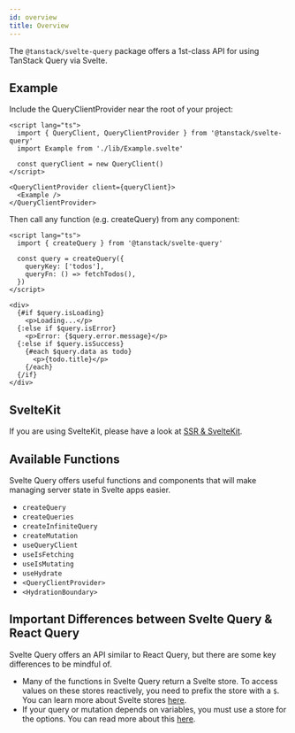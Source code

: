 ```yaml
---
id: overview
title: Overview
---
```


The `@tanstack/svelte-query` package offers a 1st-class API for using TanStack Query via Svelte.

## Example

Include the QueryClientProvider near the root of your project:

```svelte
<script lang="ts">
  import { QueryClient, QueryClientProvider } from '@tanstack/svelte-query'
  import Example from './lib/Example.svelte'

  const queryClient = new QueryClient()
</script>

<QueryClientProvider client={queryClient}>
  <Example />
</QueryClientProvider>
```

Then call any function (e.g. createQuery) from any component:

```svelte
<script lang="ts">
  import { createQuery } from '@tanstack/svelte-query'

  const query = createQuery({
    queryKey: ['todos'],
    queryFn: () => fetchTodos(),
  })
</script>

<div>
  {#if $query.isLoading}
    <p>Loading...</p>
  {:else if $query.isError}
    <p>Error: {$query.error.message}</p>
  {:else if $query.isSuccess}
    {#each $query.data as todo}
      <p>{todo.title}</p>
    {/each}
  {/if}
</div>
```

## SvelteKit

If you are using SvelteKit, please have a look at [SSR & SvelteKit](../ssr).

## Available Functions

Svelte Query offers useful functions and components that will make managing server state in Svelte apps easier.

- `createQuery`
- `createQueries`
- `createInfiniteQuery`
- `createMutation`
- `useQueryClient`
- `useIsFetching`
- `useIsMutating`
- `useHydrate`
- `<QueryClientProvider>`
- `<HydrationBoundary>`

## Important Differences between Svelte Query & React Query

Svelte Query offers an API similar to React Query, but there are some key differences to be mindful of.

- Many of the functions in Svelte Query return a Svelte store. To access values on these stores reactively, you need to prefix the store with a `$`. You can learn more about Svelte stores [here](https://learn.svelte.dev/tutorial/writable-stores).
- If your query or mutation depends on variables, you must use a store for the options. You can read more about this [here](../reactivity).
